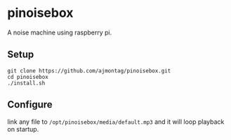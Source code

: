 # pinoisebox
A noise machine using raspberry pi.

## Setup 
```
git clone https://github.com/ajmontag/pinoisebox.git
cd pinoisebox
./install.sh
```

## Configure
link any file to `/opt/pinoisebox/media/default.mp3` and it will loop playback on startup.

